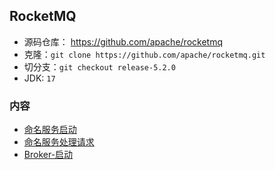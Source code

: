 ## RocketMQ
- 源码仓库： https://github.com/apache/rocketmq
- 克隆：`git clone https://github.com/apache/rocketmq.git`
- 切分支：`git checkout release-5.2.0`
- JDK: `17`

### 内容
- [命名服务启动](命名服务启动.md)
- [命名服务处理请求](命名服务处理请求.md)
- [Broker-启动](Broker-启动.md)
